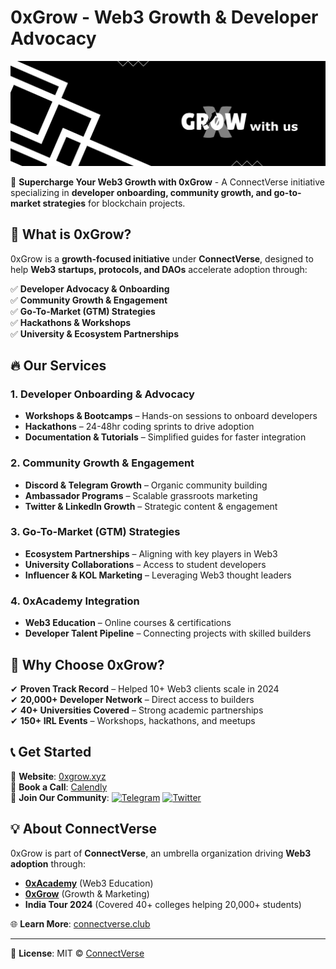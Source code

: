 # 0xGrow - Web3 Growth & Developer Advocacy

<p align="center">
  <img src="/public/social-image.png" alt="0xGrow Banner">
</p>

🚀 **Supercharge Your Web3 Growth with 0xGrow** - A ConnectVerse initiative specializing in **developer onboarding, community growth, and go-to-market strategies** for blockchain projects.

## 📌 What is 0xGrow?

0xGrow is a **growth-focused initiative** under **ConnectVerse**, designed to help **Web3 startups, protocols, and DAOs** accelerate adoption through:

✅ **Developer Advocacy & Onboarding**  
✅ **Community Growth & Engagement**  
✅ **Go-To-Market (GTM) Strategies**  
✅ **Hackathons & Workshops**  
✅ **University & Ecosystem Partnerships**  

## 🔥 Our Services

### 1. Developer Onboarding & Advocacy
- **Workshops & Bootcamps** – Hands-on sessions to onboard developers
- **Hackathons** – 24-48hr coding sprints to drive adoption
- **Documentation & Tutorials** – Simplified guides for faster integration

### 2. Community Growth & Engagement
- **Discord & Telegram Growth** – Organic community building
- **Ambassador Programs** – Scalable grassroots marketing
- **Twitter & LinkedIn Growth** – Strategic content & engagement

### 3. Go-To-Market (GTM) Strategies
- **Ecosystem Partnerships** – Aligning with key players in Web3
- **University Collaborations** – Access to student developers
- **Influencer & KOL Marketing** – Leveraging Web3 thought leaders

### 4. 0xAcademy Integration
- **Web3 Education** – Online courses & certifications
- **Developer Talent Pipeline** – Connecting projects with skilled builders

## 🚀 Why Choose 0xGrow?

✔ **Proven Track Record** – Helped 10+ Web3 clients scale in 2024  
✔ **20,000+ Developer Network** – Direct access to builders  
✔ **40+ Universities Covered** – Strong academic partnerships  
✔ **150+ IRL Events** – Workshops, hackathons, and meetups  

## 📞 Get Started

🔗 **Website**: [0xgrow.xyz](https://0xgrow.xyz)  
📅 **Book a Call**: [Calendly](https://calendly.com/quantumworld394/30min)  
📢 **Join Our Community**: 
[![Telegram](https://img.shields.io/badge/Telegram-2CA5E0?style=flat&logo=telegram)](https://t.me/connectverseweb3)
[![Twitter](https://img.shields.io/badge/Twitter-1DA1F2?style=flat&logo=twitter)](https://x.com/connectverse3)

## 💡 About ConnectVerse

0xGrow is part of **ConnectVerse**, an umbrella organization driving **Web3 adoption** through:
- **[0xAcademy](https://0xAcademy.xyz)** (Web3 Education)
- **[0xGrow](https://0xGrow.xyz)** (Growth & Marketing)
- **India Tour 2024** (Covered 40+ colleges helping 20,000+ students)

🌐 **Learn More**: [connectverse.club](https://connectverse.club)

---

📜 **License**: MIT © [ConnectVerse](https://github.com/ConnectVerse213)
